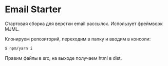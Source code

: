 # Email Starter

Стартовая сборка для верстки email рассылок. Использует фреймворк MJML.

Клонируем репозиторий, переходим в папку и вводим в консоли:

```sh
$ npm/yarn i
```

Правим файлы в src, на выходе получаем html в dist.